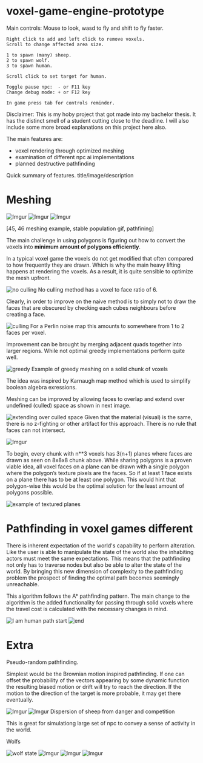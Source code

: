 # voxel-game-engine-prototype

Main controls:
    Mouse to look, wasd to fly and shift to fly faster.

    Right click to add and left click to remove voxels.
    Scroll to change affected area size.

    1 to spawn (many) sheep.
    2 to spawn wolf.
    3 to spawn human.

    Scroll click to set target for human.

    Toggle pause npc:  - or F11 key
    Change debug mode: + or F12 key

    In game press tab for controls reminder.

Disclaimer:
This is my hoby project that got made into my bachelor thesis.
It has the distinct smell of a student cutting close to the deadline.
I will also include some more broad explanations on this project here also.

The main features are:
* voxel rendering through optimized meshing
* examination of different npc ai implementations
* planned destructive pathfinding

Quick summary of features.
title/image/description

# Meshing

![Imgur](http://i.imgur.com/AaCaYxK.gif)
![Imgur](http://i.imgur.com/doc0IMR.jpg)
![Imgur](http://i.imgur.com/ccliTPS.jpg)

[45, 46 meshing example, stable population gif, pathfining]

The main challenge in using polygons is figuring out how to convert the voxels into
**minimum amount of polygons efficiently**.

In a typical voxel game the voxels do not get modified that often compared to how frequently they are drawn.
Which is why the main heavy lifting happens at rendering the voxels.
As a result, it is quite sensible to optimize the mesh upfront.

![no culling](http://i.imgur.com/nMY4iAk.png)
No culling method has a voxel to face ratio of 6.

Clearly, in order to improve on the naive method is to simply not to draw the faces that
are obscured by checking each cubes neighbours before creating a face.

![culling](http://i.imgur.com/T28c2DL.png)
For a Perlin noise map this amounts to somewhere from 1 to 2 faces per voxel.

Improvement can be brought by merging adjacent quads together into larger regions.
While not optimal greedy implementations perform quite well.

![greedy](http://i.imgur.com/DuWI8GD.png)
Example of greedy meshing on a solid chunk of voxels

The idea was inspired by Karnaugh map method which is used to simplify boolean
algebra exressions.

Meshing can be improved by allowing faces to overlap and extend over undefined (culled) space as shown in next image.

![extending over culled space](http://i.imgur.com/jYJ1E5f.jpg)
Given that the material (visual) is the same, there is no z-fighting or other artifact for this approach.
There is no rule that faces can not intersect.

![Imgur](http://i.imgur.com/S3ISygc.png)

To begin, every chunk with n**3 voxels has 3(n+1) planes where faces are drawn as seen on 8x8x8 chunk above.
While sharing polygons is a proven viable idea,
all voxel faces on a plane can be drawn with a single polygon where the polygon’s texture pixels are the faces.
So if at least 1 face exists on a plane there has to be at least one polygon.
This would hint that polygon-wise this would be the optimal solution for the least amount of polygons possible.

![example of textured planes](http://i.imgur.com/ShpJfuN.jpg)


# Pathfinding in voxel games different

There is inherent expectation of the world's capability to perform alteration.
Like the user is able to manipulate the state of the world also the inhabiting actors must meet the same expectations.
This means that the pathfinding not only has to traverse nodes but also be able to alter the state of the world.
By bringing this new dimension of complexity to the pathfinding problem the prospect of finding the optimal path becomes seemingly unreachable.

This algorithm follows the A* pathfinding pattern. The main change to the algorithm is
the added functionality for passing through solid voxels where the travel cost is
calculated with the necessary changes in mind.

![I am human path start](http://i.imgur.com/EwdjEm6.jpg)
![end](http://i.imgur.com/NTXZWAe.jpg)

# Extra
Pseudo-random pathfinding.

Simplest would be the Brownian motion inspired pathfinding.
If one can offset the probability of the vectors appearing by some dynamic function the resulting biased motion or drift
will try to reach the direction.
If the motion to the direction of the target is more probable, it may get there eventually.

![Imgur](http://i.imgur.com/QlyZY81.jpg)
![Imgur](http://i.imgur.com/Kd5MF0j.jpg)
Dispersion of sheep from danger and competition

This is great for simulationg large set of npc to convey a sense of activity in the world.

Wolfs

![wolf state](http://i.imgur.com/DocAdX0.png)
![Imgur](http://i.imgur.com/fgtKyDi.jpg)
![Imgur](http://i.imgur.com/Yj2vJN4.jpg)
![Imgur](http://i.imgur.com/JHBiQft.jpg)